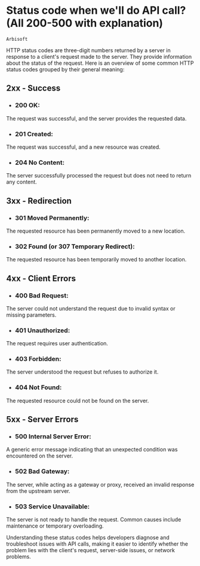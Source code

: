 # Status code when we'll do API call? (All 200-500 with explanation)
`Arbisoft`

HTTP status codes are three-digit numbers returned by a server in response to a client's request made to the server. They provide information about the status of the request. Here is an overview of some common HTTP status codes grouped by their general meaning:

## 2xx - Success
- ### 200 OK:
The request was successful, and the server provides the requested data.
- ### 201 Created:
The request was successful, and a new resource was created.
- ### 204 No Content:
The server successfully processed the request but does not need to return any content.

## 3xx - Redirection
- ### 301 Moved Permanently:
The requested resource has been permanently moved to a new location.
- ### 302 Found (or 307 Temporary Redirect):
The requested resource has been temporarily moved to another location.

## 4xx - Client Errors
- ### 400 Bad Request:
The server could not understand the request due to invalid syntax or missing parameters.
- ### 401 Unauthorized:
The request requires user authentication.
- ### 403 Forbidden:
The server understood the request but refuses to authorize it.
- ### 404 Not Found:
The requested resource could not be found on the server.

## 5xx - Server Errors
- ### 500 Internal Server Error:
A generic error message indicating that an unexpected condition was encountered on the server.
- ### 502 Bad Gateway:
The server, while acting as a gateway or proxy, received an invalid response from the upstream server.
- ### 503 Service Unavailable:
The server is not ready to handle the request. Common causes include maintenance or temporary overloading.

Understanding these status codes helps developers diagnose and troubleshoot issues with API calls, making it easier to identify whether the problem lies with the client's request, server-side issues, or network problems.
